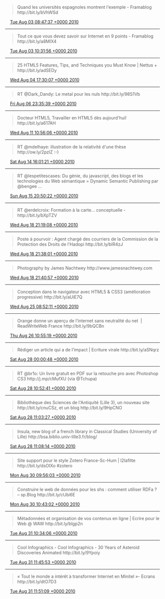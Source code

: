 > Quand les universités espagnoles montrent l'exemple \- Framablog http://bit\.ly/bVhWSd

<img src="../../media/tweet.ico" width="12" /> [Tue Aug 03 08:47:37 +0000 2010](https://twitter.com/regisrob/status/20207585571)

----

> Tout ce que vous devez savoir sur Internet en 9 points \- Framablog http://bit\.ly/a8MIX4

<img src="../../media/tweet.ico" width="12" /> [Tue Aug 03 10:31:56 +0000 2010](https://twitter.com/regisrob/status/20211954591)

----

> 25 HTML5 Features, Tips, and Techniques you Must Know \| Nettus \+ http://bit\.ly/adSEDy

<img src="../../media/tweet.ico" width="12" /> [Wed Aug 04 17:30:07 +0000 2010](https://twitter.com/regisrob/status/20320429125)

----

> RT @Dark\_Dandy: Le metal pour les nuls http://bit\.ly/98S1Vb

<img src="../../media/tweet.ico" width="12" /> [Fri Aug 06 23:35:39 +0000 2010](https://twitter.com/regisrob/status/20507411658)

----

> Docteur HTML5, Travailler en HTML5 dès aujourd'hui\! http://bit\.ly/a617AH

<img src="../../media/tweet.ico" width="12" /> [Wed Aug 11 10:56:06 +0000 2010](https://twitter.com/regisrob/status/20876493595)

----

> RT @mdelhaye: illustration de la relativité d'une thèse http://ow\.ly/2pzlZ :\-\)

<img src="../../media/tweet.ico" width="12" /> [Sat Aug 14 16:01:21 +0000 2010](https://twitter.com/regisrob/status/21160070515)

----

> RT @lespetitescases: Du génie, du javascript, des blogs et les technologies du Web sémantique \= Dynamic Semantic Publishing par @bengee  \.\.\.

<img src="../../media/tweet.ico" width="12" /> [Sun Aug 15 20:50:22 +0000 2010](https://twitter.com/regisrob/status/21258402093)

----

> RT @erdelcroix: Formation à la carte… conceptuelle \- http://bit\.ly/bXpTZV

<img src="../../media/tweet.ico" width="12" /> [Wed Aug 18 21:19:08 +0000 2010](https://twitter.com/regisrob/status/21521051526)

----

> Poste à pourvoir : Agent chargé des courriers de la Commission de la Protection des Droits de l'Hadopi http://bit\.ly/blR4zJ

<img src="../../media/tweet.ico" width="12" /> [Wed Aug 18 21:38:01 +0000 2010](https://twitter.com/regisrob/status/21522249511)

----

> Photography by James Nachtwey http://www\.jamesnachtwey\.com

<img src="../../media/tweet.ico" width="12" /> [Wed Aug 18 21:40:57 +0000 2010](https://twitter.com/regisrob/status/21522449865)

----

> Conception dans le navigateur avec HTML5 & CSS3 \(amélioration progressive\) http://bit\.ly/aUiE7Q

<img src="../../media/tweet.ico" width="12" /> [Wed Aug 25 08:52:11 +0000 2010](https://twitter.com/regisrob/status/22073330810)

----

> Orange donne un aperçu de l’internet sans neutralité du net  \| ReadWriteWeb France http://bit\.ly/9bQCBn

<img src="../../media/tweet.ico" width="12" /> [Thu Aug 26 10:55:19 +0000 2010](https://twitter.com/regisrob/status/22167988186)

----

> Rédiger un article qui a de l’impact \| Ecriture virale http://bit\.ly/aSNqrz

<img src="../../media/tweet.ico" width="12" /> [Sat Aug 28 00:00:48 +0000 2010](https://twitter.com/regisrob/status/22309181539)

----

> RT @br1o: Un livre gratuit en PDF sur la retouche pro avec Photoshop CS3 http://j\.mp/cMufXU \(via @Tchupa\)

<img src="../../media/tweet.ico" width="12" /> [Sat Aug 28 10:52:41 +0000 2010](https://twitter.com/regisrob/status/22344681456)

----

> Bibliothèque des Sciences de l'Antiquité \(Lille 3\), un nouveau site http://bit\.ly/cnuCSz, et un blog http://bit\.ly/9HpCNO

<img src="../../media/tweet.ico" width="12" /> [Sat Aug 28 11:03:27 +0000 2010](https://twitter.com/regisrob/status/22345145830)

----

> Insula, new blog of a french library in Classical Studies \(University of Lille\) http://bsa\.biblio\.univ\-lille3\.fr/blog/

<img src="../../media/tweet.ico" width="12" /> [Sat Aug 28 11:08:14 +0000 2010](https://twitter.com/regisrob/status/22345351938)

----

> Site support pour le style Zotero France\-Sc\-Hum \| l2lafitte http://bit\.ly/dsOIXo \#zotero

<img src="../../media/tweet.ico" width="12" /> [Mon Aug 30 09:56:03 +0000 2010](https://twitter.com/regisrob/status/22511580234)

----

> Construire le web de données pour les shs : comment utiliser RDFa ? – sp\.Blog http://bit\.ly/cUbi6E

<img src="../../media/tweet.ico" width="12" /> [Mon Aug 30 10:43:02 +0000 2010](https://twitter.com/regisrob/status/22513832745)

----

> Métadonnées et organisation de vos contenus en ligne \| Ecrire pour le Web @ WAW http://bit\.ly/blgp2n

<img src="../../media/tweet.ico" width="12" /> [Tue Aug 31 10:34:06 +0000 2010](https://twitter.com/regisrob/status/22604822413)

----

> Cool Infographics \- Cool Infographics \- 30 Years of Asteroid Discoveries Animated http://bit\.ly/9Ypoiy

<img src="../../media/tweet.ico" width="12" /> [Tue Aug 31 11:45:53 +0000 2010](https://twitter.com/regisrob/status/22608752356)

----

> « Tout le monde a intérêt à transformer Internet en Minitel »\- Ecrans http://bit\.ly/dtO7D3

<img src="../../media/tweet.ico" width="12" /> [Tue Aug 31 11:51:09 +0000 2010](https://twitter.com/regisrob/status/22609072171)